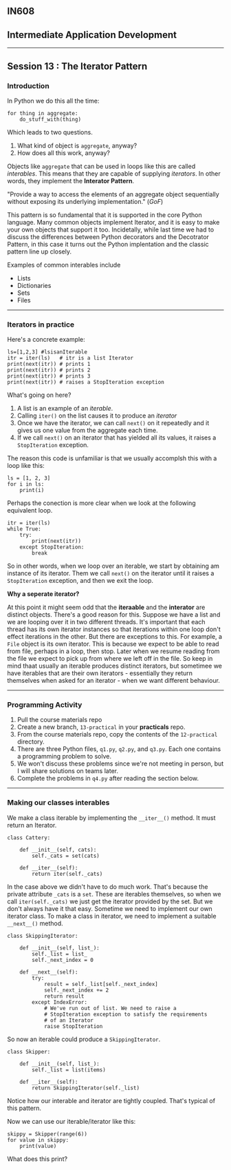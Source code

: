 ## IN608
## Intermediate Application Development
---

## Session 13 :  The Iterator Pattern

### Introduction
In Python we do this all the time:

```
for thing in aggregate:
    do_stuff_with(thing)
```

Which leads to two questions.
  1. What kind of object is `aggregate`, anyway?
  2. How does all this work, anyway?

Objects like `aggregate` that can be used in loops like this are called *interables*. This means that they are capable of supplying *iterators*. In other words, they implement the **Interator Pattern**. 

"Provide a way to access the elements of an aggregate object sequentially without exposing its underlying implementation." (*GoF*)

This pattern is so fundamental that it is supported in the core Python language. Many common objects implement Iterator, and it is easy to make your own objects that support it too. Incidetally, while last time we had to discuss the differences between Python decorators and the Decotrator Pattern, in this case it turns out the Python implentation and the classic pattern line up closely.

Examples of common interables include
  - Lists
  - Dictionaries
  - Sets
  - Files

---

### Iterators in practice

Here's a concrete example:

```
ls=[1,2,3] #lsisanIterable
itr = iter(ls)   # itr is a list Iterator 
print(next(itr)) # prints 1
print(next(itr)) # prints 2
print(next(itr)) # prints 3
print(next(itr)) # raises a StopIteration exception
```

What's going on here?
  1. A list is an example of an *iterable*.
  2. Calling `iter()` on the list causes it to produce an *iterator*
  3. Once we have the iterator, we can call `next()` on it repeatedly and it gives us one value from the aggregate each time.
  4. If we call `next()` on an iterator that has yielded all its values, it raises a `StopIteration` exception.

The reason this code is unfamiliar is that we usually accomplsh this with a loop like this:

```
ls = [1, 2, 3]
for i in ls:
    print(i)
```

Perhaps the conection is more clear when we look at the following equivalent loop.

```
itr = iter(ls)
while True:
    try:
        print(next(itr))
    except StopIteration:
        break
```        

So in other words, when we loop over an iterable, we start by obtaining am instance of its iterator. Them we call `next()` on the iterator until it raises a `StopIteration` exception, and then we exit the loop.

**Why a seperate iterator?**

At this point it might seem odd that the **iteraable** and the **interator** are distinct objects. There's a good reason for this. Suppose we have a list and we are looping over it in two different threads. It's important that each thread has its own iterator instances so that iterations within one loop don't effect iterations in the other. But there are exceptions to this. For example, a `File` object is its own iterator. This is because we expect to be able to read from file, perhaps in a loop, then stop. Later when we resume reading from the file we expect to pick up from where we left off in the file. So keep in mind thaat usually an iterable produces distinct iterators, but sometimee we have iterables that are their own iterators - essentially they return themselves when asked for an iterator - when we want different behaviour.

---

### Programming Activity
  1. Pull the course materials repo
  2. Create a new branch, `13-practical` in your **practicals** repo.
  3. From the course materials repo, copy the contents of the `12-practical` directory.
  4. There are three Python files, `q1.py`, `q2.py`, and `q3.py`. Each one contains a programming problem to solve.
  5. We won't discuss these problems since we're not meeting in person, but I will share solutions on teams later.
  6. Complete the problems in `q4.py` after reading the section below.

---

### Making our classes interables


We make a class iterable by implementing the `__iter__()` method. It must return an Iterator.

```
class Cattery:

    def __init__(self, cats):
        self._cats = set(cats)

    def __iter__(self):
        return iter(self._cats)
```

In the case above we didn't have to do much work. That's because the private attribute `_cats` is a `set`. These are iterables themselves, so when we call `iter(self._cats)` we just get the iterator provided by the set. But we don't always have it that easy. Sometime we need to implement our own iterator class.  To make a class in iterator, we need to implement a suitable `__next__()` method.

```
class SkippingIterator:

    def __init__(self, list_):
        self._list = list_
        self._next_index = 0

    def __next__(self):
        try:
            result = self._list[self._next_index]
            self._next_index += 2
            return result
        except IndexError:
            # We've run out of list. We need to raise a
            # StopIteration exception to satisfy the requirements
            # of an Iterator
            raise StopIteration        
```

So now an iterable could produce a `SkippingIterator`.

```
class Skipper:

    def __init__(self, list_):
        self._list = list(items)

    def __iter__(self):
        return SkippingIterator(self._list)
```

Notice how our interable and iterator are tightly coupled. That's typical of this pattern.

Now we can use our iterable/iterator like this:

```
skippy = Skipper(range(6))
for value in skippy:
    print(value)
```
What does this print?    



